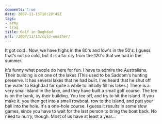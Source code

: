 ```yaml
---
comments: true
date: 2007-11-15T16:29:45Z
tags:
- army
- iraq
title: Golf in Baghdad
url: /2007/11/15/cold-weather/
---
```


<p>It got cold . Now, we have highs in the 80's and low's in the 50's. I guess that's not so cold, but it is a far cry from the 120's that we had in the summer.</p>
<p>It's funny what people do here for fun. I have to admire the Australians. Their building is on one of the lakes (This used to be Saddam's hunting preserve. It has several lakes that he had built. I've heard that he shut off the water to Baghdad for quite a while to initially fill his lakes.) There is a very small island in the lake, and they have built a small golf course. The tee is on the bank, by their building. You tee off, and try to hit the island. If you make it, you then get into a small rowboat, row to the island, and putt your ball into the hole. It's a one-hole course. I guess it results in some slow games, since you have to wait for the last person to bring the boat back. No need to hurry, though. Most of us have at least a year...</p>
